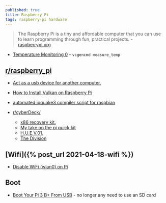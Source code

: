 ```yaml
---
published: true
title: Raspberry Pi
tags: raspberry-pi hardware
---
```

> The Raspberry Pi is a tiny and affordable computer that you can use to learn programming through fun, practical projects. - [raspberrypi.org](https://www.raspberrypi.org)

- [Temperature Monitoring
0](https://www.raspberrypi-spy.co.uk/2020/11/raspberry-pi-temperature-monitoring/) - `vcgencmd measure_temp`

## [r/raspberry_pi](https://www.reddit.com/r/raspberry_pi/)
- [Act as a usb device for another computer.](https://www.reddit.com/r/raspberry_pi/comments/jir0u8/i_just_realized_the_raspberry_pi_4_can_do/)
- [How to Install Vulkan on Raspberry Pi](https://www.reddit.com/r/raspberry_pi/comments/ji9a47/how_to_install_vulkan_on_raspberry_pi/)
- [automated ioquake3 compiler script for raspbian](https://www.reddit.com/r/raspberry_pi/comments/ji20ns/automated_ioquake3_compiler_script_for_raspbian/)
    
- [r/cyberDeck/](https://www.reddit.com/r/cyberDeck/)
	- [x86 recovery kit.](https://www.reddit.com/r/cyberDeck/comments/jciwh2/work_in_progress_my_x86_recovery_kit_i_call_it/)
    - [My take on the pi quick kit](https://www.reddit.com/r/cyberDeck/comments/jihgz1/my_take_on_the_pi_quick_kit/)
    - [H.U.E.V.01.](https://www.reddit.com/r/cyberDeck/comments/je103e/based_off_back7co_design_i_present_huev01/)
    - [The Division](https://www.reddit.com/r/cyberDeck/comments/ivsw32/the_division_shd_cyberdeck_part_3_component/)

## [Wifi]({% post_url 2021-04-18-wifi %})
- [Disable WiFi (wlan0) on Pi](https://raspberrypi.stackexchange.com/questions/43720/disable-wifi-wlan0-on-pi-3)

## Boot
- [Boot Your Pi 3 B+ From USB](https://pysselilivet.blogspot.com/2020/10/raspberry-pi-1-2-3-4-usb-ssd-boot.html) - no longer any need to use an SD card
